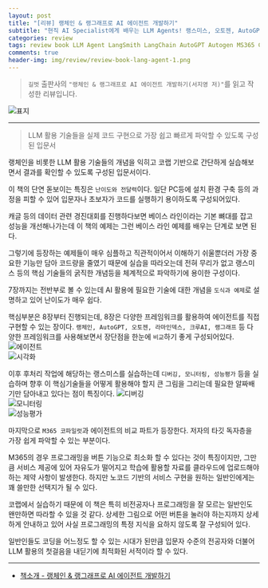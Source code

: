 ```yaml
---  
layout: post  
title: "[리뷰] 랭체인 & 랭그래프로 AI 에이전트 개발하기"  
subtitle: "현직 AI Specialist에게 배우는 LLM Agents! 랭스미스, 오토젠, AutoGPT, 크루AI, 라마인덱스, M365 코파일럿 에이전트까지"  
categories: review  
tags: review book LLM Agent LangSmith LangChain AutoGPT Autogen MS365 Copilot 크루 AI     
comments: true  
header-img: img/review/review-book-lang-agent-1.png
---  
```

  
> `길벗` 출판사의 `"랭체인 & 랭그래프로 AI 에이전트 개발하기(서지영 저)"`를 읽고 작성한 리뷰입니다.  

![표지](https://theorydb.github.io/assets/img/review/review-book-lang-agent-1.png)  

---

> LLM 활용 기술들을 실제 코드 구현으로 가장 쉽고 빠르게 파악할 수 있도록 구성된 입문서

랭체인을 비롯한 LLM 활용 기술들의 개념을 익히고 코랩 기반으로 간단하게 실습해보면서 결과를 확인할 수 있도록 구성된 입문서이다. 

이 책의 단연 돋보이는 특징은 `난이도와 전달력`이다. 일단 PC등에 설치 환경 구축 등의 과정을 피할 수 있어 입문자나 초보자가 코드를 실행하기 용이하도록 구성되어있다. 

캐글 등의 데이터 관련 경진대회를 진행하다보면 베이스 라인이라는 기본 뼈대를 잡고 성능을 개선해나가는데 이 책의 예제는 그런 베이스 라인 예제를 배우는 단계로 보면 된다. 

그렇기에 등장하는 예제들이 매우 심플하고 직관적이어서 이해하기 쉬울뿐더러 가장 중요한 기능만 담아 코드량을 줄였기 때문에 실습을 따라오는데 전혀 무리가 없고 랭스미스 등의 핵심 기술들의 굵직한 개념등을 체계적으로 파악하기에 용이한 구성이다.

7장까지는 전반부로 볼 수 있는데 AI 활용에 필요한 기술에 대한 개념을 `도식과 예제`로 설명하고 있어 난이도가 매우 쉽다. 

핵심부분은 8장부터 진행되는데, 8장은 다양한 프레임워크를 활용하여 에이전트를 직접 구현할 수 있는 장이다. `랭체인, AutoGPT, 오토젠, 라마인덱스, 크루AI, 랭그래프` 등 다양한 프레임워크를 사용해보면서 장단점을 한눈에 `비교`하기 좋게 구성되어있다. 
![에이전트](https://theorydb.github.io/assets/img/review/review-book-lang-agent-2.png)  
![시각화](https://theorydb.github.io/assets/img/review/review-book-lang-agent-3.png)  

이후 후처리 작업에 해당하는 랭스미스를 실습하는데 `디버깅, 모니터링, 성능평가` 등을 실습하며 향후 이 핵심기술들을 어떻게 활용해야 할지 큰 그림을 그리는데 필요한 알짜배기만 담아내고 있다는 점이 특징이다.
![디버깅](https://theorydb.github.io/assets/img/review/review-book-lang-agent-6.png)  
![모니터링](https://theorydb.github.io/assets/img/review/review-book-lang-agent-5.png)  
![성능평가](https://theorydb.github.io/assets/img/review/review-book-lang-agent-4.png)  

마지막으로 `M365 코파일럿`과 에이전트의 비교 파트가 등장한다. 저자의 타깃 독자층을 가장 쉽게 파악할 수 있는 부분이다. 

M365의 경우 프로그래밍을 버튼 기능으로 최소화 할 수 있다는 것이 특징이지만, 그만큼 서비스 제공에 있어 자유도가 떨어지고 학습에 활용할 자료를 클라우드에 업로드해야 하는 제약 사항이 발생한다. 하지만 노코드 기반의 서비스 구현을 원하는 일반인에게는 꽤 쓸만한 선택지가 될 수 있다.

코랩에서 실습하기 때문에 이 책은 특히 비전공자나 프로그래밍을 잘 모르는 일반인도 왠만하면 따라할 수 있을 것 같다. 상세한 그림으로 어떤 버튼을 눌러야 하는지까지 상세하게 안내하고 있어 사실 프로그래밍의 특정 지식을 요하지 않도록 잘 구성되어 있다. 

일반인들도 코딩을 어느정도 할 수 있는 시대가 된만큼 입문자 수준의 전공자와 더불어 LLM 활용의 첫걸음을 내딛기에 최적화된 서적이라 할 수 있다.

---

* [책소개 - 랭체인 & 랭그래프로 AI 에이전트 개발하기](https://www.yes24.com/product/goods/143646468)
